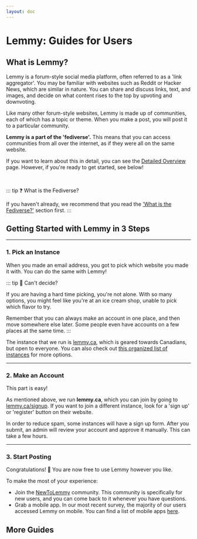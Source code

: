 ```yaml
---
layout: doc
---
```


# Lemmy: Guides for Users

## What is Lemmy?

Lemmy is a forum-style social media platform, often referred to as a 'link aggregator'. You may be familiar with
websites such as Reddit or Hacker News, which are similar in nature. You can share and discuss links, text, and images,
and decide on what content rises to the top by upvoting and downvoting.

<!-- <ImageGallery
  title="You can switch between a variety of themes and interfaces"
  :folders="[
    '/gallery/lemmy-screenshots/desktop',
  ]"
/> -->

<!-- <ImageGallery
      title="You can switch between a variety of themes and interfaces"
      :images="[
        '/gallery/lemmy-screenshots/desktop/desktop-D1_default.png',
        '/gallery/lemmy-screenshots/desktop/desktop-D2_photon.png',
        '/gallery/lemmy-screenshots/desktop/desktop-D3_tesseract.png',
        '/gallery/lemmy-screenshots/desktop/desktop-D5_old.png',
        '/gallery/lemmy-screenshots/desktop/desktop-L1_default.png',
        '/gallery/lemmy-screenshots/desktop/desktop-L2_photon.png',
        '/gallery/lemmy-screenshots/desktop/desktop-L3_tesseract.png',
        '/gallery/lemmy-screenshots/desktop/desktop-L5_old.png',
      ]"
    /> -->

<ThemedImage
lightImageUrl="/gallery/lemmy-screenshots/desktop/desktop-L1_default.png"
darkImageUrl="/gallery/lemmy-screenshots/desktop/desktop-D1_default.png"
caption="Screenshot of the default theme for Lemmy."
alt="Screenshot of the default theme for Lemmy."
/>


<ThemedImage
lightImageUrl="/gallery/lemmy-screenshots/desktop/desktop-L2_photon.png"
darkImageUrl="/gallery/lemmy-screenshots/desktop/desktop-D2_photon.png"
caption="Screenshot of Photon, one of the <a href='/en/guide/lemmy/for-users/alternative-uis'>alternative UIs</a> for
Lemmy."
alt="Screenshot of Photon, one of the alternative UIs for Lemmy."
/>

Like many other forum-style websites, Lemmy is made up of communities, each of which has a topic or theme. When you make
a post, you will post it to a particular community.

**Lemmy is a part of the 'fediverse'.** This means that you can access communities from all over the internet, as if
they were all on the same website.

If you want to learn about this in detail, you can see the [Detailed Overview](./for-users/detailed-overview.md) page.
However, if you're ready to get started, see below!

<br>

::: tip ❓ What is the Fediverse?

If you haven't already, we recommend that you read the ['What is the Fediverse?'](../get-started.md) section first.
:::

## Getting Started with Lemmy in 3 Steps

---

### 1. Pick an Instance

When you made an email address, you got to pick which website you made it with. You can do the same with Lemmy!

::: tip 🍦 Can't decide?

If you are having a hard time picking, you're not alone. With so many options, you might feel like you're at an ice
cream shop, unable to pick which flavor to try.

Remember that you can always make an account in one place, and then move somewhere else later. Some people even have
accounts on a few places at the same time.
:::

The instance that we run is [lemmy.ca](https://lemmy.ca), which is geared towards Canadians, but open to everyone. You
can also check out [this organized list of instances](https://pangora.social/join/) for more options.

---

### 2. Make an Account

This part is easy!

As mentioned above, we run **lemmy.ca**, which you can join by going to [lemmy.ca/signup](https://lemmy.ca/signup). If
you want to join a different instance, look for a 'sign up' or 'register' button on their website.

In order to reduce spam, some instances will have a sign up form. After you submit, an admin will review your account
and approve it manually. This can take a few hours.

---

### 3. Start Posting

Congratulations! 🎉 You are now free to use Lemmy however you like.

To make the most of your experience:

- Join the [NewToLemmy](https://lemmy.ca/c/NewToLemmy) community. This community is specifically for new users, and you
  can come back to it whenever you have questions.
- Grab a mobile app. In our most recent survey, the majority of our users accessed Lemmy on mobile. You can find a list
  of mobile apps [here](/en/guide/lemmy/for-users/mobile-apps).

## More Guides

<HorizontalContainer>
<HorizontalCard
  title="Finding Communities"
  excerpt="Some tips and links that can help you find communities that you might like."
  image="/img/guide/lemmy/detailed-overview/lemmy-detailed_overview-fediverse.png"
  url="/en/guide/lemmy/for-users/how-to-find-communities"
  :hideCategory="true"
  :hideAuthor="true"
/>
<HorizontalCard
  title="Mobile Apps"
  excerpt="Around 85% of our users access Lemmy on mobile. See this page for info on mobile apps."
  image="/gallery/lemmy-screenshots/mobile/mobile-card.png"
  url="/en/guide/lemmy/for-users/mobile-apps"
  :hideCategory="true"
  :hideAuthor="true"
/>
<HorizontalCard
  title="Alternative UIs"
  excerpt="Don't like how Lemmy looks? There are a variety of different themes and interfaces that you can switch to."
  image="/gallery/lemmy-screenshots/desktop/desktop-D2_photon.png"
  url="/en/guide/lemmy/for-users/alternative-uis"
  :hideCategory="true"
  :hideAuthor="true"
/>
<HorizontalCard
  title="Tools or Libraries for automation of Lemmy"
  excerpt="A list of tools or libraries that can be used to automate tasks on Lemmy, such as moderation or maintenance."
  url="/en/guide/lemmy/automation"
  :hideCategory="true"
  :hideAuthor="true"
/>
</HorizontalContainer>
